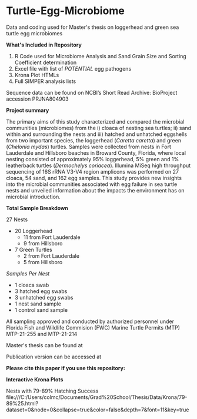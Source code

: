 # Turtle-Egg-Microbiome
Data and coding used for Master's thesis on loggerhead and green sea turtle egg microbiomes

**What's Included in Repository**
1. R Code used for Microbiome Analysis and Sand Grain Size and Sorting Coefficient determination
2. Excel file with list of _POTENTIAL_ egg pathogens
3. Krona Plot HTMLs
4. Full SIMPER analysis lists

Sequence data can be found on NCBI’s Short Read Archive: BioProject accession PRJNA804903

**Project summary**

The primary aims of this study characterized and compared the microbial communities (microbiomes) from the i) cloaca of nesting sea turtles; ii) sand within and surrounding the nests and iii) hatched and unhatched eggshells from two important species, the loggerhead (_Caretta caretta_) and green (_Chelonia mydas_) turtles. Samples were collected from nests in Fort Lauderdale and Hillsboro beaches in Broward County, Florida, where local nesting consisted of approximately 95% loggerhead, 5% green and 1% leatherback turtles (_Dermochelys coriacea_). Illumina MiSeq high throughput sequencing of 16S rRNA V3-V4 region amplicons was performed on 27 cloaca, 54 sand, and 162 egg samples. This study provides new insights into the microbial communities associated with egg failure in sea turtle nests and unveiled information about the impacts the environment has on microbial introduction.

**Total Sample Breakdown**

27 Nests

- 20 Loggerhead
  - 11 from Fort Lauderdale
  - 9 from Hillsboro
- 7 Green Turtles
  - 2 from Fort Lauderdale
  - 5 from Hillsboro

_Samples Per Nest_
* 1 cloaca swab
* 3 hatched egg swabs
* 3 unhatched egg swabs
* 1 nest sand sample
* 1 control sand sample

All sampling approved and conducted by authorized personnel under Florida Fish and Wildlife Commision (FWC) Marine Turtle Permits (MTP) MTP-21-255 and MTP-21-214

Master's thesis can be found at 

Publication version can be accessed at

**Please cite this paper if you use this repository:**


**Interactive Krona Plots**

Nests with 79-89% Hatching Success file:///C:/Users/colmc/Documents/Grad%20School/Thesis/Data/Krona/79-89%25.html?dataset=0&node=0&collapse=true&color=false&depth=7&font=11&key=true
